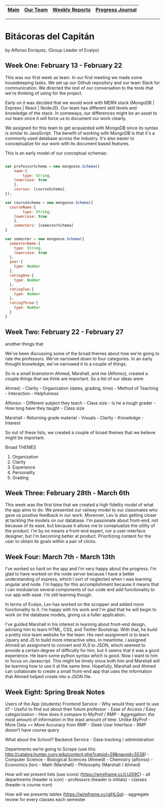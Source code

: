 [Main](../../master/README.md) | [Our Team](../../master/our_team/README.md) | [Weekly Reports](../../master/weekly_reports/) | [Progress Journal](#)
------- | ------- | ------- | -------
---

# Bitácoras del Capitán

by Alfonso Enriquez, (Group Leader of Evalyo)

## Week One: February 13 - February 22

This was our first week as team. In our first meeting we made some housekeeping tasks. We set up our Github repository and our team Slack for communication. We directed the rest of our conversation to the tools that we're thinking of using for the project.

Early on it was decided that we would work with MERN stack (MongoDB | Express | React | NodeJS). Our team has different skill levels and knowledge of the stack. In someways, our differences might be an asset to our team since it will force us to document our work clearly.

We assigned for this team to get acquainted with MongoDB since its syntax is similar to JavaScript. The benefit of working with MongoDB is that it's a commonly used database across the industry. It's also easier to conceptualize for our work with its document based features.

This is an early model of our conceptual schemas:

```javascript

var professorSchema = new mongoose.Schema({
	name:{
		type: String,
    lowercase: true
	},
	courses: [courseSchema],
});

var courseSchema = new mongoose.Schema({
  courseName:{
		type: String,
    lowercase: true
	},
	semesters: [semesterSchema]
}

var semester = new mongoose.Schema({
  semesterName:{
    type: String,
    lowercase: true
  },
  year:{
    type: Number
  },
  ratingOne:{
    type: Number
  },
  ratingTwo:{
    type: Number
  },
  ratingThree:{
    type: Number
  }
}

```

## Week Two: February 22 - February 27

another things that

We've been discussing some of the broad themes about how we're going to rate the professors. We've narrowed down to four categories. In an early thought knowledge, we've narrowed it to a couple of things.

So in a small brainstorm Ahmed, Marshall, and me (Alfonso), created a couple things that we think are important. So a list of our ideas were:

Ahmed:
	- Clarity
	- Organization (dates, grading, time)
	- Method of Teaching
	- Interaction
	- Helpfulness

Alfonso:
	- Different subject they teach
	- Class size
	- Is he a tough grader
	- How long have they taught
	- Class size

Marshall
	- Returning grade material
	- Visuals
	- Clarity
	- Knowledge
	- Interest

So out of these lists, we created a couple of broad themes that we believe might be important.

Broad THEMES

1) Organization
2) Clarity
3) Experience
4) Personality
5) Grading


## Week Three: February 28th - March 6th

This week was the first time that we created a high fidelity model of what the app aims to do. We presented our railway model to our classmates who gave us positive feedback in our work. Moreover, Lev is also getting closer at tackling the models on our database. I'm passionate about front-end, not because of its ease, but because it allows me to coneptualize the utility of the product. I'm by no means a front-end expert, nor a user-interface designer, but I'm becoming better at product. Prioritizing content for the user to obtain its goals within a pair of clicks.

## Week Four: March 7th - March 13th

I've worked so hard on the app and I'm very happy about the progress. I'm glad to have worked on the node server because I have a better understanding of express, which I sort of neglected when I was learning angular and node. I'm happy for this accomplishment because it means that I can modularize several components of our code and add functionality to our app with ease. I'm still learning though.

In terms of Evalyo, Lev has worked on the scrapper and added more functionality to it. I'm happy with his work and I'm glad that he will begin to work on the database models, giving us a fuller application. 

I've guided Marshall in his interest in learning about front-end design, advising him to learn HTML, CSS, and Twitter Bootstrap. With that, he build a pretty nice team website for the team. His next assignment is to learn Jquery and JS to build more interactive sites. In meantime, I assigned Ahmed an assignment to convert and XLS to JSON, which seemed to provide a certain degree of difficulty for him, but it seems that it was a good experience. He learn some python syntax which is good. Now I want to him to focus on Javascript. This might be timely since both him and Marshall will be learning how to use it at the same time. Hopefully, Marshall and Ahmed can collaborate to create a small front-end app that uses the information that Ahmed helped create into a JSON file.

## Week Eight: Spring Break Notes

Users of the App (students) Frontend Service
	- Why would they want to use it?
	- Useful to find out about their future professor
	- Ease of Access / Easy categorization
	- How does it compare to MyProf / RMP
	- Aggregation: the most amount of information in the least amount of time. Unlike MyProf
	- More Data == More Accuracy from RMP
	- Sleek User Interface 
	- RMP doesn’t have course query

What about the School? Backend Service
	- Data-tracking / administration

Departments we’re going to Scrape 
(use this http://catalog.hunter.cuny.edu/content.php?catoid=28&navoid=5538)
	- Computer Science 
	- Biological Sciences (Ahmed)
	- Chemistry (alfonso)
	- Economics (lev)
	- Math (Marshall)
	- Philosophy (Marshall / Ahmed)


How will we present lists (use icons) (https://wireframe.cc/LUiS9C)
	- all departments (header is icon)
	- professors (header is initials)
	- classes (header is course num)

How will we presents tables (https://wireframe.cc/gjHLQg)
	- aggregate review for every classes each semester


